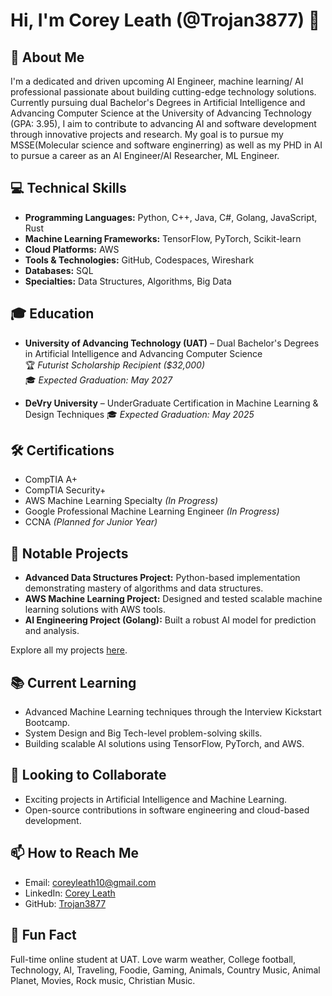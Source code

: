 # Hi, I'm Corey Leath (@Trojan3877) 👋

## 🚀 About Me
I'm a dedicated and driven upcoming AI Engineer, machine learning/ AI professional passionate about building cutting-edge technology solutions. Currently pursuing dual Bachelor's Degrees in Artificial Intelligence and Advancing Computer Science at the University of Advancing Technology (GPA: 3.95), I aim to contribute to advancing AI and software development through innovative projects and research. My goal is to pursue my MSSE(Molecular science and software enginerring) as well as my PHD in AI to pursue a career as an AI Engineer/AI Researcher, ML Engineer. 

## 💻 Technical Skills
- **Programming Languages:** Python, C++, Java, C#, Golang, JavaScript, Rust
- **Machine Learning Frameworks:** TensorFlow, PyTorch, Scikit-learn
- **Cloud Platforms:** AWS
- **Tools & Technologies:** GitHub, Codespaces, Wireshark
- **Databases:** SQL
- **Specialties:** Data Structures, Algorithms, Big Data

## 🎓 Education
- **University of Advancing Technology (UAT)** – Dual Bachelor's Degrees in Artificial Intelligence and Advancing Computer Science  
  🏆 *Futurist Scholarship Recipient ($32,000)*  
  🎓 *Expected Graduation: May 2027*  

- **DeVry University** – UnderGraduate Certification in Machine Learning & Design Techniques 
  🎓 *Expected Graduation: May 2025*  
  

## 🛠️ Certifications
- CompTIA A+  
- CompTIA Security+  
- AWS Machine Learning Specialty *(In Progress)*  
- Google Professional Machine Learning Engineer *(In Progress)*  
- CCNA *(Planned for Junior Year)*  

## 📂 Notable Projects
- **Advanced Data Structures Project:** Python-based implementation demonstrating mastery of algorithms and data structures.  
- **AWS Machine Learning Project:** Designed and tested scalable machine learning solutions with AWS tools.  
- **AI Engineering Project (Golang):** Built a robust AI model for prediction and analysis.

Explore all my projects [here](https://github.com/Trojan3877).

## 📚 Current Learning
- Advanced Machine Learning techniques through the Interview Kickstart Bootcamp.  
- System Design and Big Tech-level problem-solving skills.  
- Building scalable AI solutions using TensorFlow, PyTorch, and AWS.  

## 🤝 Looking to Collaborate
- Exciting projects in Artificial Intelligence and Machine Learning.  
- Open-source contributions in software engineering and cloud-based development.

## 📫 How to Reach Me
- Email: [coreyleath10@gmail.com](mailto:coreyleath10@gmail.com)  
- LinkedIn: [Corey Leath](https://linkedin.com/corey-leath)  
- GitHub: [Trojan3877](https://github.com/Trojan3877)




## 🎉 Fun Fact
Full-time online student at UAT. Love warm weather, College football, Technology, AI, Traveling, Foodie, Gaming, Animals, Country Music, Animal Planet, Movies, Rock music, Christian Music. 
